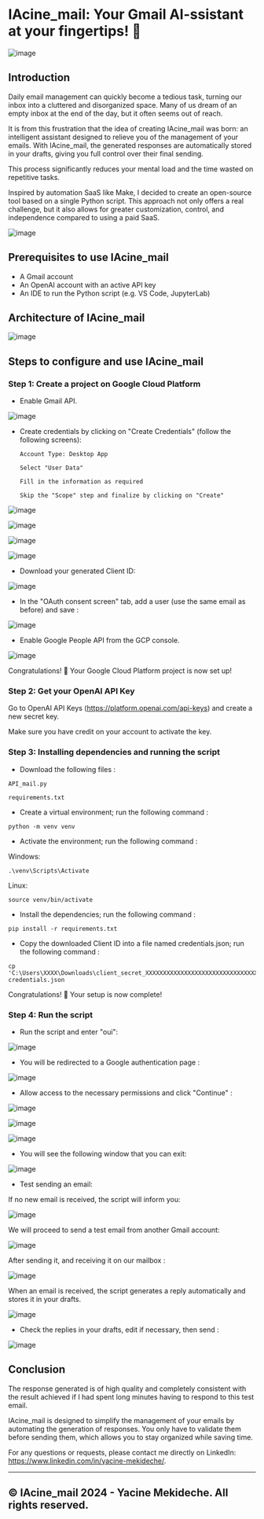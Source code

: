 # IAcine_mail: Your Gmail AI-ssistant at your fingertips! 📩

![image](https://github.com/user-attachments/assets/67dbd647-5b10-4a37-83ac-714d9187388c)


## Introduction
Daily email management can quickly become a tedious task, turning our inbox into a cluttered and disorganized space.
Many of us dream of an empty inbox at the end of the day, but it often seems out of reach.

It is from this frustration that the idea of ​​creating IAcine_mail was born: an intelligent assistant designed to relieve you of the management of your emails.
With IAcine_mail, the generated responses are automatically stored in your drafts, giving you full control over their final sending.

This process significantly reduces your mental load and the time wasted on repetitive tasks.

Inspired by automation SaaS like Make, I decided to create an open-source tool based on a single Python script.
This approach not only offers a real challenge, but it also allows for greater customization, control, and independence compared to using a paid SaaS.

![image](https://github.com/user-attachments/assets/0ea640e0-bec1-4c29-861b-51f8e5e7da46)



## Prerequisites to use IAcine_mail

- A Gmail account
- An OpenAI account with an active API key
- An IDE to run the Python script (e.g. VS Code, JupyterLab)

## Architecture of IAcine_mail
![image](https://github.com/user-attachments/assets/28ab41df-26c1-442d-8df7-e16722383842)





## Steps to configure and use IAcine_mail

### Step 1: Create a project on Google Cloud Platform

- Enable Gmail API.

![image](https://github.com/user-attachments/assets/032688b8-f06b-4ed1-9c11-41faf48dd494)



- Create credentials by clicking on "Create Credentials" (follow the following screens):

  `Account Type: Desktop App`
  
  `Select "User Data"`
  
  `Fill in the information as required`
  
  `Skip the "Scope" step and finalize by clicking on "Create"`

![image](https://github.com/user-attachments/assets/3da3e6ff-f851-4d95-9156-3483df1d0a76)

![image](https://github.com/user-attachments/assets/b6fbd885-b25e-44a3-a321-7870ccb9d192)

![image](https://github.com/user-attachments/assets/026598f7-c3e5-4be9-bfd7-3ccbd157e167)

![image](https://github.com/user-attachments/assets/c73e6f2c-0cc8-47ef-a7ae-f81d7244d1c3)


- Download your generated Client ID:

![image](https://github.com/user-attachments/assets/a845712e-e168-4282-a1bd-45a8095e9a4f)


- In the "OAuth consent screen" tab, add a user (use the same email as before) and save :

![image](https://github.com/user-attachments/assets/4ada182f-9952-4d36-890a-363101c66206)


- Enable Google People API from the GCP console.

![image](https://github.com/user-attachments/assets/65824332-aa61-4017-b222-ec2f5d0ff8bd)


Congratulations! 🎉 Your Google Cloud Platform project is now set up!


### Step 2: Get your OpenAI API Key

Go to OpenAI API Keys (https://platform.openai.com/api-keys) and create a new secret key. 

Make sure you have credit on your account to activate the key.


### Step 3: Installing dependencies and running the script

- Download the following files :

`API_mail.py`

`requirements.txt`

- Create a virtual environment; run the following command :

```
python -m venv venv
```

  
- Activate the environment; run the following command :

Windows:
```
.\venv\Scripts\Activate
```

Linux: 
```
source venv/bin/activate
```



- Install the dependencies; run the following command :

```
pip install -r requirements.txt
```

- Copy the downloaded Client ID into a file named credentials.json; run the following command :

```
cp 'C:\Users\XXXX\Downloads\client_secret_XXXXXXXXXXXXXXXXXXXXXXXXXXXXXXXXX.apps.googleusercontent.com.json' credentials.json
```

Congratulations! 🎉 Your setup is now complete!


### Step 4: Run the script

- Run the script and enter "oui":

![image](https://github.com/user-attachments/assets/5a14da2d-3338-4347-9dc7-b108451251cc)


- You will be redirected to a Google authentication page :
  
![image](https://github.com/user-attachments/assets/5608918d-4ea3-4e0b-a6b0-63ff8cd6fbb0)




- Allow access to the necessary permissions and click "Continue" :

![image](https://github.com/user-attachments/assets/b19c671f-f3c1-4afa-b541-00763a669ddf)

![image](https://github.com/user-attachments/assets/d6a6c03e-11c5-440e-86aa-87dc8bc5bc83)

![image](https://github.com/user-attachments/assets/377ac6d5-e8a8-4aec-8f0b-b904ed00b202)





- You will see the following window that you can exit:

![image](https://github.com/user-attachments/assets/e2221fae-92cd-4fe9-b030-66ab410e65a6)



- Test sending an email:


If no new email is received, the script will inform you:

![image](https://github.com/user-attachments/assets/429111f3-15cc-45db-b3b6-a247312af527)


We will proceed to send a test email from another Gmail account:

![image](https://github.com/user-attachments/assets/502c8de6-53f6-44c8-8ca1-54c342a1adfc)


After sending it, and receiving it on our mailbox :

![image](https://github.com/user-attachments/assets/8f82b201-e20a-4dd4-9772-1d19d12a386b)



When an email is received, the script generates a reply automatically and stores it in your drafts.

![image](https://github.com/user-attachments/assets/159db520-8b81-4dca-aa7e-9e4f2bda4d04)

- Check the replies in your drafts, edit if necessary, then send :
  
![image](https://github.com/user-attachments/assets/e05978e8-96a1-4449-a863-5421f0ef5b94)



## Conclusion

The response generated is of high quality and completely consistent with the result achieved if I had spent long minutes having to respond to this test email.

IAcine_mail is designed to simplify the management of your emails by automating the generation of responses. You only have to validate them before sending them, which allows you to stay organized while saving time.

For any questions or requests, please contact me directly on LinkedIn: https://www.linkedin.com/in/yacine-mekideche/.



---------------------------------------------------------------------
© IAcine_mail 2024 - Yacine Mekideche. All rights reserved.
---------------------------------------------------------------------


